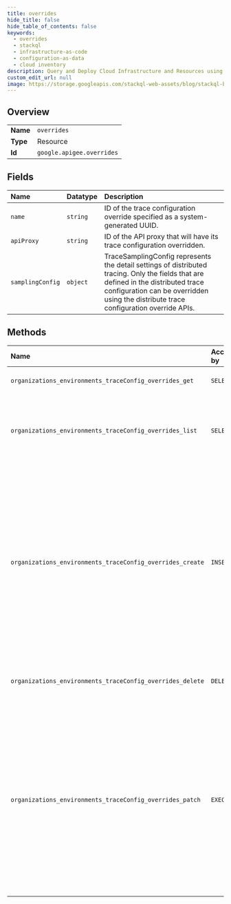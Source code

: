 ```yaml
---
title: overrides
hide_title: false
hide_table_of_contents: false
keywords:
  - overrides
  - stackql
  - infrastructure-as-code
  - configuration-as-data
  - cloud inventory
description: Query and Deploy Cloud Infrastructure and Resources using SQL
custom_edit_url: null
image: https://storage.googleapis.com/stackql-web-assets/blog/stackql-blog-post-featured-image.png
---
```

  
    

## Overview
<table><tbody>
<tr><td><b>Name</b></td><td><code>overrides</code></td></tr>
<tr><td><b>Type</b></td><td>Resource</td></tr>
<tr><td><b>Id</b></td><td><code>google.apigee.overrides</code></td></tr>
</tbody></table>

## Fields
| Name | Datatype | Description |
|:-----|:---------|:------------|
| `name` | `string` | ID of the trace configuration override specified as a system-generated UUID. |
| `apiProxy` | `string` | ID of the API proxy that will have its trace configuration overridden. |
| `samplingConfig` | `object` | TraceSamplingConfig represents the detail settings of distributed tracing. Only the fields that are defined in the distributed trace configuration can be overridden using the distribute trace configuration override APIs. |
## Methods
| Name | Accessible by | Required Params | Description |
|:-----|:--------------|:----------------|:------------|
| `organizations_environments_traceConfig_overrides_get` | `SELECT` | `name` | Gets a trace configuration override. |
| `organizations_environments_traceConfig_overrides_list` | `SELECT` | `parent` | Lists all of the distributed trace configuration overrides in an environment. |
| `organizations_environments_traceConfig_overrides_create` | `INSERT` | `parent` | Creates a trace configuration override. The response contains a system-generated UUID, that can be used to view, update, or delete the configuration override. Use the List API to view the existing trace configuration overrides. |
| `organizations_environments_traceConfig_overrides_delete` | `DELETE` | `name` | Deletes a distributed trace configuration override. |
| `organizations_environments_traceConfig_overrides_patch` | `EXEC` | `name` | Updates a distributed trace configuration override. Note that the repeated fields have replace semantics when included in the field mask and that they will be overwritten by the value of the fields in the request body. |
